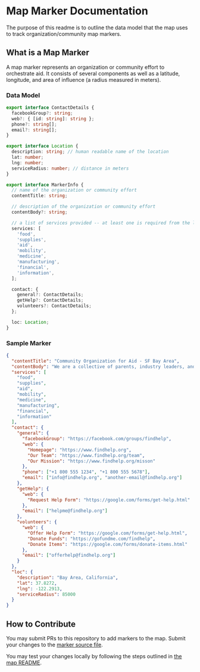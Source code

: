 # Map Marker Documentation

The purpose of this readme is to outline the data model that the map uses to track organization/community map markers.

## What is a Map Marker

A map marker represents an organization or community effort to orchestrate aid. It consists of several components as well as a latitude, longitude, and area of influence (a radius measured in meters).

### Data Model

```typescript
export interface ContactDetails {
  facebookGroup?: string;
  web?: { [id: string]: string };
  phone?: string[];
  email?: string[];
}

export interface Location {
  description: string; // human readable name of the location
  lat: number;
  lng: number;
  serviceRadius: number; // distance in meters
}

export interface MarkerInfo {
  // name of the organization or community effort
  contentTitle: string;

  // description of the organization or community effort
  contentBody?: string;

  // a list of services provided -- at least one is required from the list below
  services: [
    'food',
    'supplies',
    'aid',
    'mobility',
    'medicine',
    'manufacturing',
    'financial',
    'information',
  ];

  contact: {
    general?: ContactDetails;
    getHelp?: ContactDetails;
    volunteers?: ContactDetails;
  };

  loc: Location;
}
```

### Sample Marker

```json
{
  "contentTitle": "Community Organization for Aid - SF Bay Area",
  "contentBody": "We are a collective of parents, industry leaders, and volunteers providing aid to anyone who needs it.",
  "services": [
    "food",
    "supplies",
    "aid",
    "mobility",
    "medicine",
    "manufacturing",
    "financial",
    "information"
  ],
  "contact": {
    "general": {
      "facebookGroup": "https://facebook.com/groups/findhelp",
      "web": {
        "Homepage": "https://www.findhelp.org",
        "Our Team": "https://www.findhelp.org/team",
        "Our Mission": "https://www.findhelp.org/misson"
      },
      "phone": ["+1 800 555 1234", "+1 800 555 5678"],
      "email": ["info@findhelp.org", "another-email@findhelp.org"]
    },
    "getHelp": {
      "web": {
        "Request Help Form": "https://google.com/forms/get-help.html"
      },
      "email": ["helpme@findhelp.org"]
    },
    "volunteers": {
      "web": {
        "Offer Help Form": "https://google.com/forms/get-help.html",
        "Donate Funds": "https://gofundme.com/findhelp",
        "Donate Items": "https://google.com/forms/donate-items.html"
      },
      "email": ["offerhelp@findhelp.org"]
    }
  },
  "loc": {
    "description": "Bay Area, California",
    "lat": 37.8272,
    "lng": -122.2913,
    "serviceRadius": 85000
  }
}
```

## How to Contribute

You may submit PRs to this repository to add markers to the map. Submit your changes to the [marker source file](/map/src/data/markers.ts).

You may test your changes locally by following the steps outlined in [the map README](/map/README.md).
